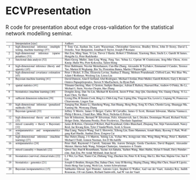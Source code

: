 # ECVPresentation

R code for presentation about edge cross-validation for the statistical network modelling seminar.

![](clusterAuthors.png)
